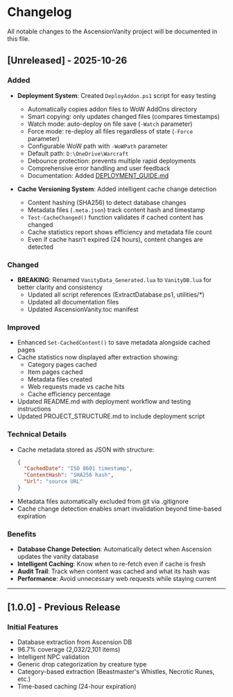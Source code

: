# Changelog

All notable changes to the AscensionVanity project will be documented in this file.

## [Unreleased] - 2025-10-26

### Added
- **Deployment System**: Created `DeployAddon.ps1` script for easy testing
  - Automatically copies addon files to WoW AddOns directory
  - Smart copying: only updates changed files (compares timestamps)
  - Watch mode: auto-deploy on file save (`-Watch` parameter)
  - Force mode: re-deploy all files regardless of state (`-Force` parameter)
  - Configurable WoW path with `-WoWPath` parameter
  - Default path: `D:\OneDrive\Warcraft`
  - Debounce protection: prevents multiple rapid deployments
  - Comprehensive error handling and user feedback
  - Documentation: Added [DEPLOYMENT_GUIDE.md](docs/guides/DEPLOYMENT_GUIDE.md)

- **Cache Versioning System**: Added intelligent cache change detection
  - Content hashing (SHA256) to detect database changes
  - Metadata files (`.meta.json`) track content hash and timestamp
  - `Test-CacheChanged()` function validates if cached content has changed
  - Cache statistics report shows efficiency and metadata file count
  - Even if cache hasn't expired (24 hours), content changes are detected

### Changed
- **BREAKING**: Renamed `VanityData_Generated.lua` to `VanityDB.lua` for better clarity and consistency
  - Updated all script references (ExtractDatabase.ps1, utilities/*)
  - Updated all documentation files
  - Updated AscensionVanity.toc manifest

### Improved
- Enhanced `Set-CachedContent()` to save metadata alongside cached pages
- Cache statistics now displayed after extraction showing:
  - Category pages cached
  - Item pages cached  
  - Metadata files created
  - Web requests made vs cache hits
  - Cache efficiency percentage
- Updated README.md with deployment workflow and testing instructions
- Updated PROJECT_STRUCTURE.md to include deployment script

### Technical Details
- Cache metadata stored as JSON with structure:
  ```json
  {
    "CachedDate": "ISO 8601 timestamp",
    "ContentHash": "SHA256 hash",
    "Url": "source URL"
  }
  ```
- Metadata files automatically excluded from git via .gitignore
- Cache change detection enables smart invalidation beyond time-based expiration

### Benefits
- **Database Change Detection**: Automatically detect when Ascension updates the vanity database
- **Intelligent Caching**: Know when to re-fetch even if cache is fresh
- **Audit Trail**: Track when content was cached and what its hash was
- **Performance**: Avoid unnecessary web requests while staying current

---

## [1.0.0] - Previous Release

### Initial Features
- Database extraction from Ascension DB
- 96.7% coverage (2,032/2,101 items)
- Intelligent NPC validation
- Generic drop categorization by creature type
- Category-based extraction (Beastmaster's Whistles, Necrotic Runes, etc.)
- Time-based caching (24-hour expiration)
